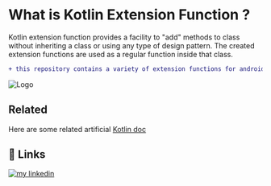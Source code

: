 # What is Kotlin Extension Function ?
Kotlin extension function provides a facility to "add" methods to class without inheriting a class or using any type of design pattern. The created extension functions are used as a regular function inside that class.


```diff
+ this repository contains a variety of extension functions for android projects.
```




![Logo](https://i.morioh.com/210605/06cbee5e.webp)





## Related

Here are some related artificial [Kotlin doc](https://kotlinlang.org/docs/extensions.html)





## 🔗 Links
[![my linkedin](https://img.shields.io/badge/linkedin-0A66C2?style=for-the-badge&logo=linkedin&logoColor=white)](https://www.linkedin.com/in/mohsen-abedini-55178b1a1)
